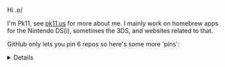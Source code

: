 Hi .o/

I'm Pk11, see [pk11.us](https://pk11.us) for more about me. I mainly work on homebrew apps for the Nintendo DS(i), sometimes the 3DS, and websites related to that.

GitHub only lets you pin 6 repos so here's some more 'pins':

<details>

I link the upstream repo in cases where my contributions are PRs and my own fork in cases where I have created a fork without the intention of my changes being merged upstream.
| [**NTM**](https://github.com/Epicpkmn11/NTM) |
| :-- |
| *Forked from JeffRuLz/TMFH*<br>NAND Title Manager for DSi<br>C, GPLv3 |

| [**dsi-camera**](https://github.com/Epicpkmn11/dsi-camera) |
| :-- |
| A simple example homebrew app that can use the DSi's cameras<br>C, Unlicense |

| [**pk11.us**](https://github.com/Epicpkmn11/pk11.us) |
| :-- |
| Pk11's website<br>HTML/Markdown, MIT |

| [DS-Homebrew/**nds-bootstrap**](https://github.com/DS-Homebrew/nds-bootstrap) |
| :-- |
| Boot an nds file<br>C, GPLv3 |

| [**NitroHax3DS**](https://github.com/Epicpkmn11/NitroHax3DS) |
| :-- |
| *Forked from ahezard/NitroHax3DS*<br>NitroHax cheat tool for Nintendo DS games, ported to Nintendo DSi / 3DS and modified to load from a usrcheat.dat database<br>C++, GPLv3 |

| [RocketRobz/**hiyaCFW**](https://github.com/RocketRobz/hiyaCFW)|
| :-- |
| World's FIRST Nintendo DSi CFW!<br>C, GPLv3 |

| [cfw-guide/**dsi.cfw.guide**](https://github.com/cfw-guide/dsi.cfw.guide)|
| :-- |
| A complete Nintendo DSi homebrew guide, from stock to HiyaCFW.<br>Markdown, MIT |

| [**bad-apple-html**](https://github.com/Epicpkmn11/bad-apple-html)  |
| :-- |
| Bad Apple!! in pure HTML (no CSS or JS)<br>HTML, GPLv3 |

| [**discord-sms-bot**](https://github.com/Epicpkmn11/discord-sms-bot) |
| :-- |
| Bridges a Discord channel to SMS<br>JavaScript, MIT |

| [**art**](https://github.com/Epicpkmn11/art) |
| :-- |
| Various non-code projects of mine, including profile pictures, 3D animations, music, and such<br>CC0 |

</details>
